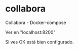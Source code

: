 # collabora
Collabora - Docker-compose

Ver en "localhost:8200"   

Si ves OK está bien configurado.
